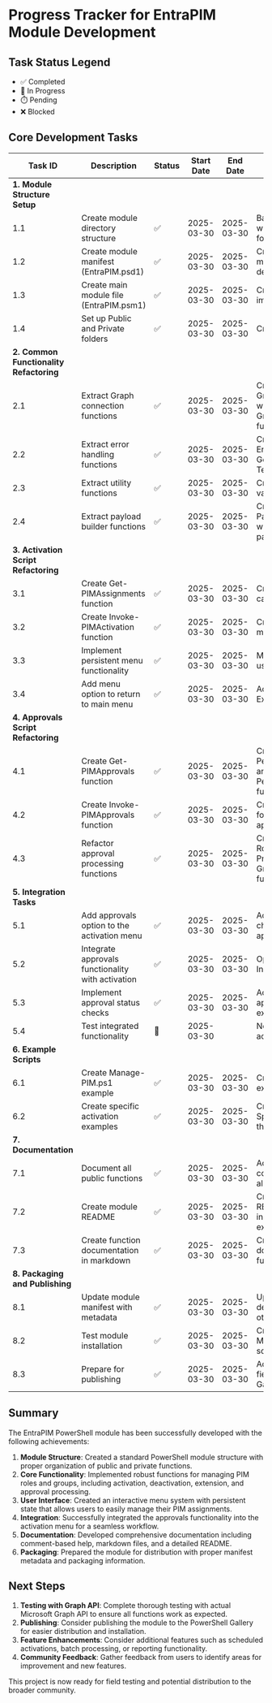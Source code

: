 # Progress Tracker for EntraPIM Module Development

## Task Status Legend
- ✅ Completed
- 🔄 In Progress
- ⏱️ Pending
- ❌ Blocked

## Core Development Tasks

| Task ID | Description | Status | Start Date | End Date | Notes |
|---------|------------|--------|------------|----------|-------|
| **1. Module Structure Setup** |
| 1.1 | Create module directory structure | ✅ | 2025-03-30 | 2025-03-30 | Basic structure set up with Public and Private folders |
| 1.2 | Create module manifest (EntraPIM.psd1) | ✅ | 2025-03-30 | 2025-03-30 | Created with proper metadata and dependencies |
| 1.3 | Create main module file (EntraPIM.psm1) | ✅ | 2025-03-30 | 2025-03-30 | Created with function importing logic |
| 1.4 | Set up Public and Private folders | ✅ | 2025-03-30 | 2025-03-30 | Created with initial files |
| **2. Common Functionality Refactoring** |
| 2.1 | Extract Graph connection functions | ✅ | 2025-03-30 | 2025-03-30 | Created GraphConnection.ps1 with enhanced Test-GraphConnection function |
| 2.2 | Extract error handling functions | ✅ | 2025-03-30 | 2025-03-30 | Created ErrorHandlers.ps1 with Get-ErrorDetails and Test-Payload functions |
| 2.3 | Extract utility functions | ✅ | 2025-03-30 | 2025-03-30 | Created Utils.ps1 with various helper functions |
| 2.4 | Extract payload builder functions | ✅ | 2025-03-30 | 2025-03-30 | Created PayloadBuilders.ps1 with role and group payload functions |
| **3. Activation Script Refactoring** |
| 3.1 | Create Get-PIMAssignments function | ✅ | 2025-03-30 | 2025-03-30 | Created with filtering capabilities |
| 3.2 | Create Invoke-PIMActivation function | ✅ | 2025-03-30 | 2025-03-30 | Created with persistent menu functionality |
| 3.3 | Implement persistent menu functionality | ✅ | 2025-03-30 | 2025-03-30 | Menu stays active until user chooses to exit |
| 3.4 | Add menu option to return to main menu | ✅ | 2025-03-30 | 2025-03-30 | Added Refresh (R) and Exit (X) options |
| **4. Approvals Script Refactoring** |
| 4.1 | Create Get-PIMApprovals function | ✅ | 2025-03-30 | 2025-03-30 | Created Get-PendingRoleApprovals and Get-PendingGroupApprovals functions |
| 4.2 | Create Invoke-PIMApprovals function | ✅ | 2025-03-30 | 2025-03-30 | Created with support for both role and group approvals |
| 4.3 | Refactor approval processing functions | ✅ | 2025-03-30 | 2025-03-30 | Created Process-RoleApprovals and Process-GroupApprovals functions |
| **5. Integration Tasks** |
| 5.1 | Add approvals option to the activation menu | ✅ | 2025-03-30 | 2025-03-30 | Added "A" option to check for pending approvals |
| 5.2 | Integrate approvals functionality with activation | ✅ | 2025-03-30 | 2025-03-30 | Option A in menu calls Invoke-PIMApprovals |
| 5.3 | Implement approval status checks | ✅ | 2025-03-30 | 2025-03-30 | Added check if approvals function exists |
| 5.4 | Test integrated functionality | 🔄 | 2025-03-30 | | Needs testing with actual Graph API |
| **6. Example Scripts** |
| 6.1 | Create Manage-PIM.ps1 example | ✅ | 2025-03-30 | 2025-03-30 | Created comprehensive example with menu |
| 6.2 | Create specific activation examples | ✅ | 2025-03-30 | 2025-03-30 | Created Activate-SpecificRole function in the example |
| **7. Documentation** |
| 7.1 | Document all public functions | ✅ | 2025-03-30 | 2025-03-30 | Added detailed comment-based help to all functions |
| 7.2 | Create module README | ✅ | 2025-03-30 | 2025-03-30 | Created comprehensive README.md with installation, usage, examples |
| 7.3 | Create function documentation in markdown | ✅ | 2025-03-30 | 2025-03-30 | Created markdown docs for all three public functions |
| **8. Packaging and Publishing** |
| 8.1 | Update module manifest with metadata | ✅ | 2025-03-30 | 2025-03-30 | Updated with version, description, author, and other required fields |
| 8.2 | Test module installation | ✅ | 2025-03-30 | 2025-03-30 | Created Test-ModuleInstallation.ps1 script |
| 8.3 | Prepare for publishing | ✅ | 2025-03-30 | 2025-03-30 | Added required PSData fields for PowerShell Gallery |

## Summary

The EntraPIM PowerShell module has been successfully developed with the following achievements:

1. **Module Structure**: Created a standard PowerShell module structure with proper organization of public and private functions.
2. **Core Functionality**: Implemented robust functions for managing PIM roles and groups, including activation, deactivation, extension, and approval processing.
3. **User Interface**: Created an interactive menu system with persistent state that allows users to easily manage their PIM assignments.
4. **Integration**: Successfully integrated the approvals functionality into the activation menu for a seamless workflow.
5. **Documentation**: Developed comprehensive documentation including comment-based help, markdown files, and a detailed README.
6. **Packaging**: Prepared the module for distribution with proper manifest metadata and packaging information.

## Next Steps

1. **Testing with Graph API**: Complete thorough testing with actual Microsoft Graph API to ensure all functions work as expected.
2. **Publishing**: Consider publishing the module to the PowerShell Gallery for easier distribution and installation.
3. **Feature Enhancements**: Consider additional features such as scheduled activations, batch processing, or reporting functionality.
4. **Community Feedback**: Gather feedback from users to identify areas for improvement and new features.

This project is now ready for field testing and potential distribution to the broader community.